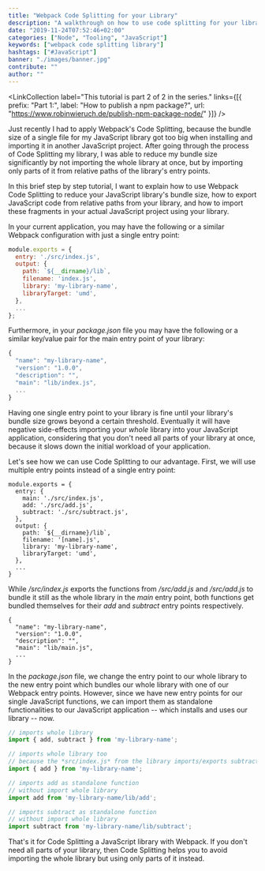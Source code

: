 ```yaml
---
title: "Webpack Code Splitting for your Library"
description: "A walkthrough on how to use code splitting for your library to reduce your bundle size by giving multiple entry points to your JavaScript library ..."
date: "2019-11-24T07:52:46+02:00"
categories: ["Node", "Tooling", "JavaScript"]
keywords: ["webpack code splitting library"]
hashtags: ["#JavaScript"]
banner: "./images/banner.jpg"
contribute: ""
author: ""
---
```


<Sponsorship />

<LinkCollection label="This tutorial is part 2 of 2 in the series." links={[{ prefix: "Part 1:", label: "How to publish a npm package?", url: "https://www.robinwieruch.de/publish-npm-package-node/" }]} />

Just recently I had to apply Webpack's Code Splitting, because the bundle size of a single file for my JavaScript library got too big when installing and importing it in another JavaScript project. After going through the process of Code Splitting my library, I was able to reduce my bundle size significantly by not importing the whole library at once, but by importing only parts of it from relative paths of the library's entry points.

In this brief step by step tutorial, I want to explain how to use Webpack Code Splitting to reduce your JavaScript library's bundle size, how to export JavaScript code from relative paths from your library, and how to import these fragments in your actual JavaScript project using your library.

In your current application, you may have the following or a similar Webpack configuration with just a single entry point:

```javascript
module.exports = {
  entry: './src/index.js',
  output: {
    path: `${__dirname}/lib`,
    filename: 'index.js',
    library: 'my-library-name',
    libraryTarget: 'umd',
  },
  ...
};
```

Furthermore, in your *package.json* file you may have the following or a similar key/value pair for the main entry point of your library:

```javascript
{
  "name": "my-library-name",
  "version": "1.0.0",
  "description": "",
  "main": "lib/index.js",
  ...
}
```

Having one single entry point to your library is fine until your library's bundle size grows beyond a certain threshold. Eventually it will have negative side-effects importing your *whole* library into your JavaScript application, considering that you don't need all parts of your library at once, because it slows down the initial workload of your application.

Let's see how we can use Code Splitting to our advantage. First, we will use multiple entry points instead of a single entry point:

```javascript{2-6,9}
module.exports = {
  entry: {
    main: './src/index.js',
    add: './src/add.js',
    subtract: './src/subtract.js',
  },
  output: {
    path: `${__dirname}/lib`,
    filename: '[name].js',
    library: 'my-library-name',
    libraryTarget: 'umd',
  },
  ...
}
```

While */src/index.js* exports the functions from */src/add.js* and */src/add.js* to bundle it still as the whole library in the *main* entry point, both functions get bundled themselves for their *add* and *subtract* entry points respectively.

```javascript{5}
{
  "name": "my-library-name",
  "version": "1.0.0",
  "description": "",
  "main": "lib/main.js",
  ...
}
```

In the *package.json* file, we change the entry point to our whole library to the new entry point which bundles our whole library with one of our Webpack entry points. However, since we have new entry points for our single JavaScript functions, we can import them as standalone functionalities to our JavaScript application -- which installs and uses our library -- now.

```javascript
// imports whole library
import { add, subtract } from 'my-library-name';

// imports whole library too
// because the *src/index.js* from the library imports/exports subtract function
import { add } from 'my-library-name';

// imports add as standalone function
// without import whole library
import add from 'my-library-name/lib/add';

// imports subtract as standalone function
// without import whole library
import subtract from 'my-library-name/lib/subtract';
```

That's it for Code Splitting a JavaScript library with Webpack. If you don't need all parts of your library, then Code Splitting helps you to avoid importing the whole library but using only parts of it instead.